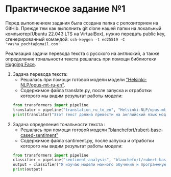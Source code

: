 # **Практическое задание №1**

Перед выполнением задания была создана папка с репозиторием на GitHib. Прежде тем как выполнить git clone нашей папки на локальный компьютер(Ubuntu 22.043 LTS на VirtualBox), нужно передать public key, сгенерированный командой: ``ssh-keygen -t ed25519 -C 'vasha_pochta@gmail.com'``

Реализация задачи перевода текста с русского на англиский, а также определение тональности текста решалась при помощи библиотеки [Hugging Face](https://huggingface.co/).

1. Задача перевода текста:
    + Решалась при помощи готовой модели модели  ["Helsinki-NLP/opus-mt-ru-en"](https://huggingface.co/Helsinki-NLP/opus-mt-ru-en).
    + Содержимое файла translate.py, после запуска и отработки которого мы видим результат работы модели:
    ```python
    from transformers import pipeline
    translator = pipeline("translation_ru_to_en", "Helsinki-NLP/opus-mt-ru-en")
    print(translator("Этот текст должна превести на английский язык модель машинного обучения"))

    ```
2. Задача определения тональности текста :
    + Решалась при помощи готовой модели ["blanchefort/rubert-base-cased-sentiment"](https://huggingface.co/blanchefort/rubert-base-cased-sentiment)
    + Содержимое файла santiment.py, после запуска и отработки которого мы видим результат работы модели:
    ```python
    from transformers import pipeline
    classifier = pipeline("sentiment-analysis", "blanchefort/rubert-base-cased-sentiment")
    output = classifier("Я изучаю модели манного обучения и программную инженерию")
    print(output)
    ```
 
